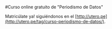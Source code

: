 #Curso online gratuito de "Periodismo de Datos"

Matricúlate ya! siguiéndonos en el [http://utero.pe](http://utero.pe/tag/curso-periodismo-de-datos/).
